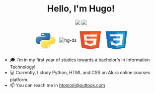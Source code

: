 <div align="center">
  <h1> Hello, I'm Hugo! </h1>
  
  <img src="https://readme-stats-hg-yaa7.vercel.app/api?username=htonioni&hide_title=true&hide_border=true&show_icons=true&theme=vision-friendly-dark&include_all_commits=true&count_private=true" />

  <img height="140px" src="https://readme-stats-hg-yaa7.vercel.app/api/top-langs/?username=htonioni&hide=Jupyter%20Notebook&langs_count=8&layout=compact&hide_border=true&theme=vision-friendly-dark&" />  

</div>

<div style="display: inline_block", align="center"><br>
<img align="center" alt="hg-Python" height="60" width="80" src="https://raw.githubusercontent.com/devicons/devicon/master/icons/python/python-original.svg">
<img align="center" alt="hg-ds" height="60" width="80" src="https://cdn.jsdelivr.net/gh/devicons/devicon/icons/mysql/mysql-plain-wordmark.svg">
<img align="center" alt="hg-HTML" height="60" width="80" src="https://github.com/devicons/devicon/blob/master/icons/html5/html5-original.svg">
<img align="center" alt="hg-css" height="60" width="80" src="https://github.com/devicons/devicon/blob/master/icons/css3/css3-original.svg">

</div>  

###
- 🎓 I'm in my first year of studies towards a bachelor's in Information Technology!
- 💻 Currently, I study Python, HTML and CSS on Alura online courses platform.
- 📫 You can reach me in htonioni@outlook.com
